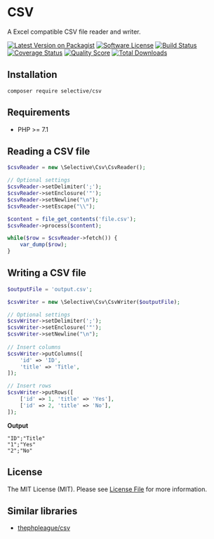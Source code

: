 # CSV
 
A Excel compatible CSV file reader and writer.

[![Latest Version on Packagist](https://img.shields.io/github/release/selective-php/csv.svg)](https://packagist.org/packages/selective/csv)
[![Software License](https://img.shields.io/badge/license-MIT-brightgreen.svg)](LICENSE.md)
[![Build Status](https://travis-ci.org/selective-php/csv.svg?branch=master)](https://travis-ci.org/selective-php/csv)
[![Coverage Status](https://scrutinizer-ci.com/g/selective-php/csv/badges/coverage.png?b=master)](https://scrutinizer-ci.com/g/selective-php/csv/code-structure)
[![Quality Score](https://scrutinizer-ci.com/g/selective-php/csv/badges/quality-score.png?b=master)](https://scrutinizer-ci.com/g/selective-php/csv/?branch=master)
[![Total Downloads](https://img.shields.io/packagist/dt/selective/csv.svg)](https://packagist.org/packages/selective/csv/stats)

## Installation

```shell
composer require selective/csv
```

## Requirements

* PHP >= 7.1

## Reading a CSV file

```php
$csvReader = new \Selective\Csv\CsvReader();

// Optional settings
$csvReader->setDelimiter(';');
$csvReader->setEnclosure('"');
$csvReader->setNewline("\n");
$csvReader->setEscape("\\");

$content = file_get_contents('file.csv');
$csvReader->process($content);

while($row = $csvReader->fetch()) {
    var_dump($row);
}
```

## Writing a CSV file

```php
$outputFile = 'output.csv';

$csvWriter = new \Selective\Csv\CsvWriter($outputFile);

// Optional settings
$csvWriter->setDelimiter(';');
$csvWriter->setEnclosure('"');
$csvWriter->setNewline("\n");
        
// Insert columns
$csvWriter->putColumns([
    'id' => 'ID',
    'title' => 'Title',
]);

// Insert rows
$csvWriter->putRows([
    ['id' => 1, 'title' => 'Yes'],
    ['id' => 2, 'title' => 'No'],
]);
```

**Output**

```csv
"ID";"Title"
"1";"Yes"
"2";"No"
```

## License

The MIT License (MIT). Please see [License File](LICENSE) for more information.

[PSR-1]: https://github.com/php-fig/fig-standards/blob/master/accepted/PSR-1-basic-coding-standard.md
[PSR-2]: https://github.com/php-fig/fig-standards/blob/master/accepted/PSR-2-coding-style-guide.md
[PSR-4]: https://github.com/php-fig/fig-standards/blob/master/accepted/PSR-4-autoloader.md

## Similar libraries

* [thephpleague/csv](https://github.com/thephpleague/csv)
